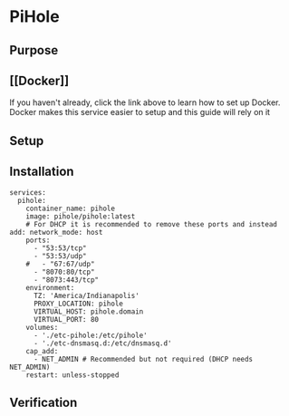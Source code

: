# PiHole

## Purpose



## [[Docker]]
If you haven't already, click the link above to learn how to set up Docker.  Docker makes this service easier to setup and this guide will rely on it


## Setup


## Installation
```
services:
  pihole:
    container_name: pihole
    image: pihole/pihole:latest
    # For DHCP it is recommended to remove these ports and instead add: network_mode: host
    ports:
      - "53:53/tcp"
      - "53:53/udp"
    #   - "67:67/udp"
      - "8070:80/tcp"
      - "8073:443/tcp"
    environment:
      TZ: 'America/Indianapolis'
      PROXY_LOCATION: pihole
      VIRTUAL_HOST: pihole.domain
      VIRTUAL_PORT: 80
    volumes:
      - './etc-pihole:/etc/pihole'
      - './etc-dnsmasq.d:/etc/dnsmasq.d'
    cap_add:
      - NET_ADMIN # Recommended but not required (DHCP needs NET_ADMIN)    
    restart: unless-stopped
```

## Verification
